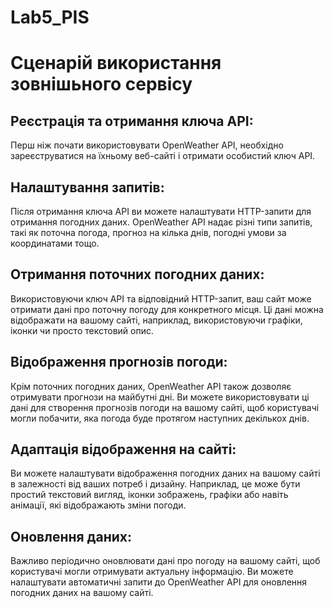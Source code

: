 # Lab5_PIS

# Сценарій використання зовнішьного сервісу

## Реєстрація та отримання ключа API:
Перш ніж почати використовувати OpenWeather API, необхідно зареєструватися на їхньому веб-сайті і отримати особистий ключ API.

## Налаштування запитів:
Після отримання ключа API ви можете налаштувати HTTP-запити для отримання погодних даних. OpenWeather API надає різні типи запитів, такі як поточна погода, прогноз на кілька днів, погодні умови за координатами тощо.

## Отримання поточних погодних даних:
Використовуючи ключ API та відповідний HTTP-запит, ваш сайт може отримати дані про поточну погоду для конкретного місця. Ці дані можна відображати на вашому сайті, наприклад, використовуючи графіки, іконки чи просто текстовий опис.

## Відображення прогнозів погоди:
Крім поточних погодних даних, OpenWeather API також дозволяє отримувати прогнози на майбутні дні. Ви можете використовувати ці дані для створення прогнозів погоди на вашому сайті, щоб користувачі могли побачити, яка погода буде протягом наступних декількох днів.

## Адаптація відображення на сайті:
Ви можете налаштувати відображення погодних даних на вашому сайті в залежності від ваших потреб і дизайну. Наприклад, це може бути простий текстовий вигляд, іконки зображень, графіки або навіть анімації, які відображають зміни погоди.

## Оновлення даних:
Важливо періодично оновлювати дані про погоду на вашому сайті, щоб користувачі могли отримувати актуальну інформацію. Ви можете налаштувати автоматичні запити до OpenWeather API для оновлення погодних даних на вашому сайті.

